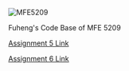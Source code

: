 ![MFE5209](http://www.rmi.nus.edu.sg/_images/rmilogo_27June2013.jpg)

Fuheng's Code Base of MFE 5209

[Assignment 5 Link](http://rpubs.com/wujucong/32461)

[Assignment 6 Link](http://rpubs.com/wujucong/32674)
